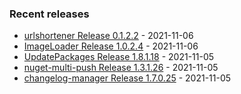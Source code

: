 <!-- ### Hi there 👋 -->

### Recent releases
<!-- recent_releases starts -->
* [urlshortener Release 0.1.2.2](https://github.com/credfeto/urlshortener/releases/tag/v0.1.2.2) - 2021-11-06
* [ImageLoader Release 1.0.2.4](https://github.com/credfeto/ImageLoader/releases/tag/v1.0.2.4) - 2021-11-06
* [UpdatePackages Release 1.8.1.18](https://github.com/credfeto/UpdatePackages/releases/tag/v1.8.1.18) - 2021-11-05
* [nuget-multi-push Release 1.3.1.26](https://github.com/credfeto/nuget-multi-push/releases/tag/v1.3.1.26) - 2021-11-05
* [changelog-manager Release 1.7.0.25](https://github.com/credfeto/changelog-manager/releases/tag/v1.7.0.25) - 2021-11-05
<!-- recent_releases ends -->


<!--
**credfeto/credfeto** is a ✨ _special_ ✨ repository because its `README.md` (this file) appears on your GitHub profile.

Here are some ideas to get you started:

- 🔭 I’m currently working on ...
- 🌱 I’m currently learning ...
- 👯 I’m looking to collaborate on ...
- 🤔 I’m looking for help with ...
- 💬 Ask me about ...
- 📫 How to reach me: ...
- 😄 Pronouns: ...
- ⚡ Fun fact: ...
-->
